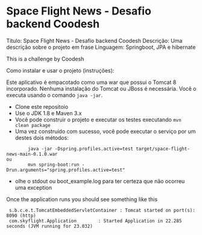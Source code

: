 # Space Flight News - Desafio backend Coodesh

Título: Space Flight News - Desafio backend Coodesh
Descrição: Uma descrição sobre o projeto em frase
Linguagem: Springboot, JPA e hibernate

This is a challenge by Coodesh

Como instalar e usar o projeto (instruções):

Este aplicativo é empacotado como uma war que possui o Tomcat 8 incorporado. Nenhuma instalação do Tomcat ou JBoss é necessária. Você o executa usando o comando ```java -jar```.

* Clone este repositoio 
* Use o JDK 1.8 e Maven 3.x
* Você pode construir o projeto e executar os testes executando ```mvn clean package```
* Uma vez construído com sucesso, você pode executar o serviço por um destes dois métodos:
```
        java -jar -Dspring.profiles.active=test target/space-flight-news-main-0.1.0.war
ou
        mvn spring-boot:run -Drun.arguments="spring.profiles.active=test"
```
* olhe o stdout ou boot_example.log para ter certeza que não ocorreu uma exception

Once the application runs you should see something like this

```
 s.b.c.e.t.TomcatEmbeddedServletContainer : Tomcat started on port(s): 8090 (http)
 com.skyflight.Application        : Started Application in 22.285 seconds (JVM running for 23.032)
```